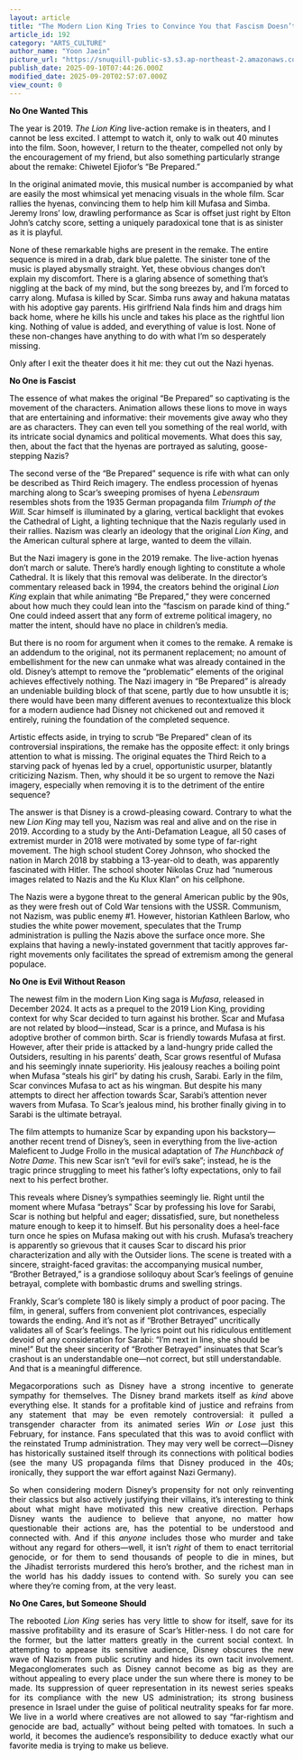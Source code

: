```yaml
---
layout: article
title: "The Modern Lion King Tries to Convince You that Fascism Doesn’t Exist"
article_id: 192
category: "ARTS_CULTURE"
author_name: "Yoon Jaein"
picture_url: "https://snuquill-public-s3.s3.ap-northeast-2.amazonaws.com/photo/article/9c461cf4-1e6d-48db-b40e-75541755a678.jpg"
publish_date: 2025-09-10T07:44:26.000Z
modified_date: 2025-09-20T02:57:07.000Z
view_count: 0
---
```


<p><span style="color:black;"><strong>No One Wanted This</strong></span></p><p><span style="color:black;">The year is 2019. <i>The Lion King</i> live-action remake is in theaters, and I cannot be less excited. I attempt to watch it, only to walk out 40 minutes into the film. Soon, however, I return to the theater, compelled not only by the encouragement of my friend, but also something particularly strange about the remake: Chiwetel Ejiofor’s “Be Prepared.”</span></p><p><span style="color:black;">In the original animated movie, this musical number is accompanied by what are easily the most whimsical yet menacing visuals in the whole film. Scar rallies the hyenas, convincing them to help him kill Mufasa and Simba. Jeremy Irons’ low, drawling performance as Scar is offset just right by Elton John’s catchy score, setting a uniquely paradoxical tone that is as sinister as it is playful.</span></p><p><span style="color:black;">None of these remarkable highs are present in the remake. The entire sequence is mired in a drab, dark blue palette. The sinister tone of the music is played abysmally straight. Yet, these obvious changes don’t explain my discomfort. There is a glaring absence of something that’s niggling at the back of my mind, but the song breezes by, and I’m forced to carry along. Mufasa is killed by Scar. Simba runs away and hakuna matatas with his adoptive gay parents. His girlfriend Nala finds him and drags him back home, where he kills his uncle and takes his place as the rightful lion king. Nothing of value is added, and everything of value is lost. None of these non-changes have anything to do with what I’m so desperately missing.&nbsp;</span></p><p><span style="color:black;">Only after I exit the theater does it hit me: they cut out the Nazi hyenas.</span></p><p><span style="color:black;"><strong>No One is Fascist&nbsp;</strong></span></p><p><span style="color:black;">The essence of what makes the original “Be Prepared” so captivating is the movement of the characters. Animation allows these lions to move in ways that are entertaining and informative: their movements give away who they are as characters. They can even tell you something of the real world, with its intricate social dynamics and political movements. What does this say, then, about the fact that the hyenas are portrayed as saluting, goose-stepping Nazis?&nbsp;</span></p><p><span style="color:black;">The second verse of the “Be Prepared” sequence is rife with what can only be described as Third Reich imagery. The endless procession of hyenas marching along to Scar’s sweeping promises of hyena <i>Lebensraum</i> resembles shots from the 1935 German propaganda film <i>Triumph of the Will</i>. Scar himself is illuminated by a glaring, vertical backlight that evokes the Cathedral of Light, a lighting technique that the Nazis regularly used in their rallies. Nazism was clearly an ideology that the original <i>Lion King</i>, and the American cultural sphere at large, wanted to deem the villain.&nbsp;</span></p><p><span style="color:black;">But the Nazi imagery is gone in the 2019 remake. The live-action hyenas don’t march or salute. There’s hardly enough lighting to constitute a whole Cathedral. It is likely that this removal was deliberate. In the director’s commentary released back in 1994, the creators behind the original <i>Lion King</i> explain that while animating “Be Prepared,” they were concerned about how much they could lean into the “fascism on parade kind of thing.” One could indeed assert that any form of extreme political imagery, no matter the intent, should have no place in children’s media.&nbsp;</span></p><p><span style="color:black;">But there is no room for argument when it comes to the remake. A remake is an addendum to the original, not its permanent replacement; no amount of embellishment for the new can unmake what was already contained in the old. Disney’s attempt to remove the “problematic” elements of the original achieves effectively nothing. The Nazi imagery in “Be Prepared” is already an undeniable building block of that scene, partly due to how unsubtle it is; there would have been many different avenues to recontextualize this block for a modern audience had Disney not chickened out and removed it entirely, ruining the foundation of the completed sequence.</span></p><p><span style="color:black;">Artistic effects aside, in trying to scrub “Be Prepared” clean of its controversial inspirations, the remake has the opposite effect: it only brings attention to what is missing. The original equates the Third Reich to a starving pack of hyenas led by a cruel, opportunistic usurper, blatantly criticizing Nazism. Then, why should it be so urgent to remove the Nazi imagery, especially when removing it is to the detriment of the entire sequence?</span></p><p><span style="color:black;">The answer is that Disney is a crowd-pleasing coward. Contrary to what the new <i>Lion King</i> may tell you, Nazism was real and alive and on the rise in 2019. According to a study by the Anti-Defamation League, all 50 cases of extremist murder in 2018 were motivated by some type of far-right movement. The high school student Corey Johnson, who shocked the nation in March 2018 by stabbing a 13-year-old to death, was apparently fascinated with Hitler. The school shooter Nikolas Cruz had “numerous images related to Nazis and the Ku Klux Klan” on his cellphone.</span></p><p><span style="color:black;">The Nazis were a bygone threat to the general American public by the 90s, as they were fresh out of Cold War tensions with the USSR. Communism, not Nazism, was public enemy #1. However, historian Kathleen Barlow, who studies the white power movement, speculates that the Trump administration is pulling the Nazis above the surface once more. She explains that having a newly-instated government that tacitly approves far-right movements only facilitates the spread of extremism among the general populace.</span></p><p><span style="color:black;"><strong>No One is Evil Without Reason</strong></span></p><p><span style="color:black;">The newest film in the modern Lion King saga is <i>Mufasa</i>, released in December 2024. It acts as a prequel to the 2019 Lion King, providing context for why Scar decided to turn against his brother. Scar and Mufasa are not related by blood—instead, Scar is a prince, and Mufasa is his adoptive brother of common birth. Scar is friendly towards Mufasa at first. However, after their pride is attacked by a land-hungry pride called the Outsiders, resulting in his parents’ death, Scar grows resentful of Mufasa and his seemingly innate superiority. His jealousy reaches a boiling point when Mufasa “steals his girl” by dating his crush, Sarabi. Early in the film, Scar convinces Mufasa to act as his wingman. But despite his many attempts to direct her affection towards Scar, Sarabi’s attention never wavers from Mufasa. To Scar’s jealous mind, his brother finally giving in to Sarabi is the ultimate betrayal.&nbsp;</span></p><p><span style="color:black;">The film attempts to humanize Scar by expanding upon his backstory—another recent trend of Disney’s, seen in everything from the live-action Maleficent to Judge Frollo in the musical adaptation of <i>The Hunchback of Notre Dame</i>. This new Scar isn’t “evil for evil’s sake”; instead, he is the tragic prince struggling to meet his father’s lofty expectations, only to fail next to his perfect brother.&nbsp;</span></p><p><span style="color:black;">This reveals where Disney’s sympathies seemingly lie. Right until the moment where Mufasa “betrays” Scar by professing his love for Sarabi, Scar is nothing but helpful and eager; dissatisfied, sure, but nonetheless mature enough to keep it to himself. But his personality does a heel-face turn once he spies on Mufasa making out with his crush. Mufasa’s treachery is apparently so grievous that it causes Scar to discard his prior characterization and ally with the Outsider lions. The scene is treated with a sincere, straight-faced gravitas: the accompanying musical number, “Brother Betrayed,” is a grandiose soliloquy about Scar’s feelings of genuine betrayal, complete with bombastic drums and swelling strings.&nbsp;</span></p><p><span style="color:black;">Frankly, Scar’s complete 180 is likely simply a product of poor pacing. The film, in general, suffers from convenient plot contrivances, especially towards the ending. And it’s not as if “Brother Betrayed” uncritically validates all of Scar’s feelings. The lyrics point out his ridiculous entitlement devoid of any consideration for Sarabi: “I’m next in line, she should be mine!” But the sheer sincerity of “Brother Betrayed” insinuates that Scar’s crashout is an understandable one—not correct, but still understandable. And that is a meaningful difference.</span></p><p style="text-align:justify;"><span style="color:black;">Megacorporations such as Disney have a strong incentive to generate sympathy for themselves. The Disney brand markets itself as&nbsp;<i>kind</i> above everything else. It stands for a profitable kind of justice and refrains from any statement that may be even remotely controversial: it pulled a transgender character from its animated series&nbsp;<i>Win or Lose&nbsp;</i>just this February, for instance. Fans speculated that this was to avoid conflict with the reinstated Trump administration. They may very well be correct—Disney has historically sustained itself through its connections with political bodies (see the many US propaganda films that Disney produced in the 40s; ironically, they support the war effort against Nazi Germany).</span></p><p style="text-align:justify;"><span style="color:black;">So when considering modern Disney’s propensity for not only reinventing their classics but also actively justifying their villains, it’s interesting to think about what might have motivated this new creative direction. Perhaps Disney wants the audience to believe that anyone, no matter how questionable their actions are, has the potential to be understood and connected with. And if this&nbsp;<i>anyone</i> includes those who murder and take without any regard for others—well, it isn’t&nbsp;<i>right&nbsp;</i>of them to enact territorial genocide, or for them to send thousands of people to die in mines, but the&nbsp;Jihadist terrorists murdered this hero’s brother, and the richest man in the world has his daddy issues to contend with. So surely you can see where they’re coming from, at the very least.</span></p><p style="text-align:justify;"><span style="color:black;"><strong>No One Cares, but Someone Should</strong></span></p><p style="text-align:justify;"><span style="color:black;">The rebooted&nbsp;<i>Lion King</i> series has very little to show for itself, save for its massive profitability and its erasure of Scar’s Hitler-ness. I do not care for the former, but the latter matters greatly in the current social context. In attempting to appease its sensitive audience, Disney obscures the new wave of Nazism from public scrutiny and hides its own tacit involvement. Megaconglomerates such as Disney cannot become as big as they are without appealing to every place under the sun where there is money to be made. Its suppression of queer representation in its newest series speaks for its compliance with the new US administration; its strong business presence in Israel under the guise of political neutrality speaks for far more. We live in a world where creatives are not allowed to say “far-rightism and genocide are bad, actually” without being pelted with tomatoes. In such a world, it becomes the audience’s responsibility to deduce exactly what our favorite media is trying to make us believe.</span></p>
